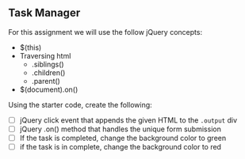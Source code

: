 ## Task Manager

For this assignment we will use the follow jQuery concepts:

  * $(this)
  * Traversing html
    * .siblings()
    * .children()
    * .parent()
  * $(document).on()

Using the starter code, create the following:
 - [ ] jQuery click event that appends the given HTML to the `.output` div
 - [ ] jQuery .on() method that handles the unique form submission
 - [ ] If the task is completed, change the background color to green
 - [ ] if the task is in complete, change the background color to red